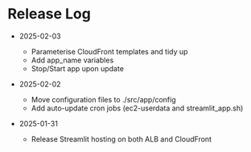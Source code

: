 # Release Log

- 2025-02-03
  - Parameterise CloudFront templates and tidy up
  - Add app_name variables
  - Stop/Start app upon update

- 2025-02-02
  - Move configuration files to ./src/app/config
  - Add auto-update cron jobs (ec2-userdata and streamlit_app.sh)

- 2025-01-31
  - Release Streamlit hosting on both ALB and CloudFront
